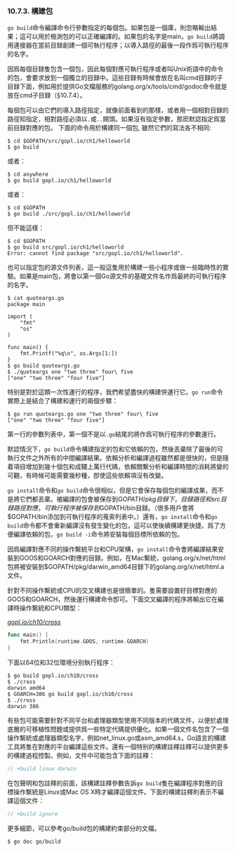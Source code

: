 ### 10.7.3. 構建包

`go build`命令編譯命令行參數指定的每個包。如果包是一個庫，則忽略輸出結果；這可以用於檢測包的可以正確編譯的。如果包的名字是main，`go build`將調用連接器在當前目録創建一個可執行程序；以導入路徑的最後一段作爲可執行程序的名字。

因爲每個目録隻包含一個包，因此每個對應可執行程序或者叫Unix術語中的命令的包，會要求放到一個獨立的目録中。這些目録有時候會放在名叫cmd目録的子目録下面，例如用於提供Go文檔服務的golang.org/x/tools/cmd/godoc命令就是放在cmd子目録（§10.7.4）。

每個包可以由它們的導入路徑指定，就像前面看到的那樣，或者用一個相對目録的路徑知指定，相對路徑必須以`.`或`..`開頭。如果沒有指定參數，那麽默認指定爲當前目録對應的包。 下面的命令用於構建同一個包, 雖然它們的寫法各不相同:

```
$ cd $GOPATH/src/gopl.io/ch1/helloworld
$ go build
```

或者：

```
$ cd anywhere
$ go build gopl.io/ch1/helloworld
```

或者：

```
$ cd $GOPATH
$ go build ./src/gopl.io/ch1/helloworld
```

但不能這樣：

```
$ cd $GOPATH
$ go build src/gopl.io/ch1/helloworld
Error: cannot find package "src/gopl.io/ch1/helloworld".
```

也可以指定包的源文件列表，這一般這隻用於構建一些小程序或做一些臨時性的實驗。如果是main包，將會以第一個Go源文件的基礎文件名作爲最終的可執行程序的名字。

```
$ cat quoteargs.go
package main

import (
	"fmt"
	"os"
)

func main() {
	fmt.Printf("%q\n", os.Args[1:])
}
$ go build quoteargs.go
$ ./quoteargs one "two three" four\ five
["one" "two three" "four five"]
```

特别是對於這類一次性運行的程序，我們希望盡快的構建併運行它。`go run`命令實際上是結合了構建和運行的兩個步驟：

```
$ go run quoteargs.go one "two three" four\ five
["one" "two three" "four five"]
```

第一行的參數列表中，第一個不是以`.go`結尾的將作爲可執行程序的參數運行。

默認情況下，`go build`命令構建指定的包和它依賴的包，然後丟棄除了最後的可執行文件之外所有的中間編譯結果。依賴分析和編譯過程雖然都是很快的，但是隨着項目增加到幾十個包和成韆上萬行代碼，依賴關繫分析和編譯時間的消耗將變的可觀，有時候可能需要幾秒種，卽使這些依賴項沒有改變。

`go install`命令和`go build`命令很相似，但是它會保存每個包的編譯成果，而不是將它們都丟棄。被編譯的包會被保存到$GOPATH/pkg目録下，目録路徑和 src目録路徑對應，可執行程序被保存到$GOPATH/bin目録。（很多用戶會將$GOPATH/bin添加到可執行程序的蒐索列表中。）還有，`go install`命令和`go build`命令都不會重新編譯沒有發生變化的包，這可以使後續構建更快捷。爲了方便編譯依賴的包，`go build -i`命令將安裝每個目標所依賴的包。

因爲編譯對應不同的操作繫統平台和CPU架構，`go install`命令會將編譯結果安裝到GOOS和GOARCH對應的目録。例如，在Mac繫統，golang.org/x/net/html包將被安裝到$GOPATH/pkg/darwin_amd64目録下的golang.org/x/net/html.a文件。

針對不同操作繫統或CPU的交叉構建也是很簡單的。隻需要設置好目標對應的GOOS和GOARCH，然後運行構建命令卽可。下面交叉編譯的程序將輸出它在編譯時操作繫統和CPU類型：

<u><i>gopl.io/ch10/cross</i></u>
```Go
func main() {
	fmt.Println(runtime.GOOS, runtime.GOARCH)
}
```

下面以64位和32位環境分别執行程序：

```
$ go build gopl.io/ch10/cross
$ ./cross
darwin amd64
$ GOARCH=386 go build gopl.io/ch10/cross
$ ./cross
darwin 386
```

有些包可能需要針對不同平台和處理器類型使用不同版本的代碼文件，以便於處理底層的可移植性問題或提供爲一些特定代碼提供優化。如果一個文件名包含了一個操作繫統或處理器類型名字，例如net_linux.go或asm_amd64.s，Go語言的構建工具將隻在對應的平台編譯這些文件。還有一個特别的構建註釋註釋可以提供更多的構建過程控製。例如，文件中可能包含下面的註釋：

```Go
// +build linux darwin
```

在包聲明和包註釋的前面，該構建註釋參數告訴`go build`隻在編譯程序對應的目標操作繫統是Linux或Mac OS X時才編譯這個文件。下面的構建註釋則表示不編譯這個文件：

```Go
// +build ignore
```

更多細節，可以參考go/build包的構建約束部分的文檔。

```
$ go doc go/build
```
